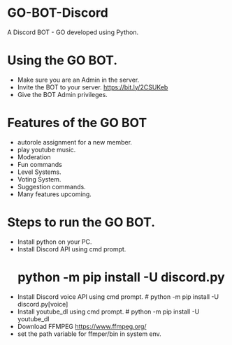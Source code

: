 # GO-BOT-Discord
A Discord BOT - GO developed using Python.

# Using the GO BOT.

 - Make sure you are an Admin in the server.
 - Invite the BOT to your server. https://bit.ly/2CSUKeb
 - Give the BOT Admin privileges.

# Features of the GO BOT
 
 - autorole assignment for a new member.
 - play youtube music.
 - Moderation
 - Fun commands
 - Level Systems.
 - Voting System.
 - Suggestion commands.
 - Many features upcoming.


# Steps to run the GO BOT.
 
- Install python on your PC.
- Install Discord API using cmd prompt. 
     # python -m pip install -U discord.py
- Install Discord voice API using cmd prompt. # python -m pip install -U discord.py[voice]
- Install youtube_dl using cmd prompt. # python -m pip install -U youtube_dl 
- Download FFMPEG https://www.ffmpeg.org/
- set the path variable for ffmper/bin in system env.
